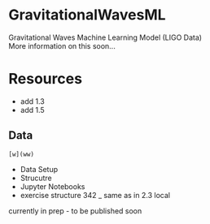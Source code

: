 # GravitationalWavesML
Gravitational Waves Machine Learning Model (LIGO Data)<br>
More information on this soon...<br>

# Resources
+ add 1.3
+ add 1.5

## Data

`[w](ww)`

+ Data Setup
+ Strucutre
+ Jupyter Notebooks 
+ exercise structure 342 _ same as in 2.3 local

currently in prep - to be published soon
